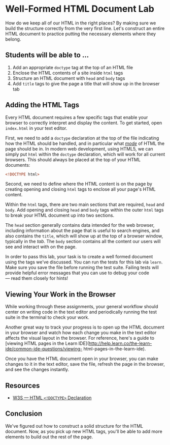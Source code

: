 # Well-Formed HTML Document Lab

How do we keep all of our HTML in the right places? By making sure we build the
structure correctly from the very first line. Let's construct an entire HTML
document to practice putting the necessary elements where they belong.

## Students will be able to ...

1. Add an appropriate `doctype` tag at the top of an HTML file
2. Enclose the HTML contents of a site inside `html` tags
3. Structure an HTML document with `head` and `body` tags
4. Add `title` tags to give the page a title that will show up in the browser
   tab

## Adding the HTML Tags

Every HTML document requires a few specific tags that enable your browser to
correctly interpret and display the content. To get started, open `index.html`
in your text editor.

First, we need to add a `doctype` declaration at the top of the file indicating
how the HTML should be handled, and in particular what
[_mode_](https://developer.mozilla.org/en-US/docs/Web/HTML/Quirks_Mode_and_Standards_Mode)
of HTML the page should be in. In modern web development, using HTML5, we can
simply put `html` within the `doctype` declaration, which will work for all
current browsers. This should always be placed at the top of your HTML
documents:

```html
<!DOCTYPE html>
```

Second, we need to define where the HTML content is on the page by creating
opening and closing `html` tags to enclose all your page's HTML content.

Within the `html` tags, there are two main sections that are required, `head`
and `body`. Add opening and closing `head` and `body` tags within the outer
`html` tags to break your HTML document up into two sections.

The `head` section generally contains data intended for the web browser,
including information about the page that is useful to search engines, and also
contains the `title`, which will show up at the top of a browser window,
typically in the _tab_. The `body` section contains all the content our users
will see and interact with on the page.

In order to pass this lab, your task is to create a well formed document using
the tags we've discussed. You can run the tests for this lab via `learn`. Make
sure you save the file before running the test suite. Failing tests will provide
helpful error messages that you can use to debug your code — read them closely
for hints!

## Viewing Your Work in the Browser

While working through these assignments, your general workflow should center on
writing code in the text editor and periodically running the test suite in the
terminal to check your work.

Another great way to track your progress is to open up the HTML document in your
browser and watch how each change you make in the text editor affects the visual
layout in the browser. For reference, here's a guide to [viewing HTML pages in
the Learn IDE](http://help.learn.co/the-learn-ide/common-ide-questions/viewing-
html-pages-in-the-learn-ide).

Once you have the HTML document open in your browser, you can make changes to it
in the text editor, save the file, refresh the page in the browser, and see the
changes instantly.

## Resources

* [W3S — HTML `<!DOCTYPE>` Declaration](https://www.w3schools.com/tags/tag_doctype.asp)

## Conclusion

We've figured out how to construct a solid structure for the HTML document. Now,
as you pick up new HTML tags, you'll be able to add more elements to build out
the rest of the page.
